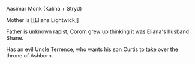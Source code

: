 Aasimar Monk (Kalina + Stryd)

Mother is [[Eliana Lightwick]]

Father is unknown rapist, Corom grew up thinking it was Eliana's husband Shane.

Has an evil Uncle Terrence, who wants his son Curtis to take over the throne of Ashborn.
